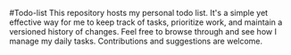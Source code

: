   #Todo-list
This repository hosts my personal todo list. It's a simple yet effective way for me to keep track of tasks, prioritize work, and maintain a versioned history of changes. Feel free to browse through and see how I manage my daily tasks. Contributions and suggestions are welcome.
